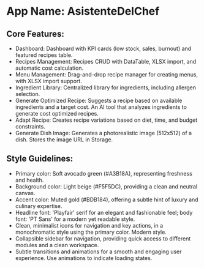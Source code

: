 # **App Name**: AsistenteDelChef

## Core Features:

- Dashboard: Dashboard with KPI cards (low stock, sales, burnout) and featured recipes table.
- Recipes Management: Recipes CRUD with DataTable, XLSX import, and automatic cost calculation.
- Menu Management: Drag-and-drop recipe manager for creating menus, with XLSX import support.
- Ingredient Library: Centralized library for ingredients, including allergen selection.
- Generate Optimized Recipe: Suggests a recipe based on available ingredients and a target cost. An AI tool that analyzes ingredients to generate cost optimized recipes.
- Adapt Recipe: Creates recipe variations based on diet, time, and budget constraints.
- Generate Dish Image: Generates a photorealistic image (512x512) of a dish. Stores the image URL in Storage.

## Style Guidelines:

- Primary color: Soft avocado green (#A3B18A), representing freshness and health.
- Background color: Light beige (#F5F5DC), providing a clean and neutral canvas.
- Accent color: Muted gold (#BDB184), offering a subtle hint of luxury and culinary expertise.
- Headline font: 'Playfair' serif for an elegant and fashionable feel; body font: 'PT Sans' for a modern yet readable style.
- Clean, minimalist icons for navigation and key actions, in a monochromatic style using the primary color. Modern style.
- Collapsible sidebar for navigation, providing quick access to different modules and a clean workspace.
- Subtle transitions and animations for a smooth and engaging user experience. Use animations to indicate loading states.